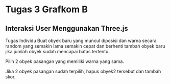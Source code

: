 # Tugas 3 Grafkom B
## Interaksi User Menggunakan Three.js

Tugas Individu 
Buat obyek baru yang muncul diposisi dan warna secara random yang semakin lama semakin cepat dan berhenti tambah obyek baru jika jumlah obyek sudah mencapai batas tertentu. 

Pilih 2 obyek pasangan yang memiliki warna yang sama. 

Jika 2 obyek pasangan sudah terpilih, hapus obyek2 tersebut dan tambah skor.
